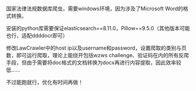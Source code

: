国家法律法规数据库爬虫，需要windows环境，因为涉及了Microsoft Word的格式转换。

安装的python库需要保证elasticsearch==8.11.0，Pillow==9.5.0（其他版本可能也行，适配ddddocr即可）

修改LawCrawler中的host ip以及username和password，设置爬取的类别与页数，即可运行爬取，理论上能绕开包括wzws challenge、验证码在内的所有反爬手段，但由于需要将doc格式的文档转换为docx再进行内容提取，因此效率较低......

不过能跑就行，优化有时间再做！